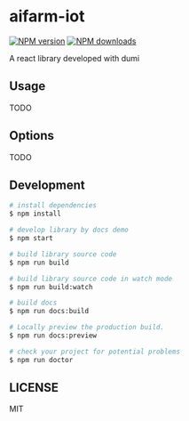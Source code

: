 # aifarm-iot

[![NPM version](https://img.shields.io/npm/v/aifarm-iot.svg?style=flat)](https://npmjs.org/package/aifarm-iot)
[![NPM downloads](http://img.shields.io/npm/dm/aifarm-iot.svg?style=flat)](https://npmjs.org/package/aifarm-iot)

A react library developed with dumi

## Usage

TODO

## Options

TODO

## Development

```bash
# install dependencies
$ npm install

# develop library by docs demo
$ npm start

# build library source code
$ npm run build

# build library source code in watch mode
$ npm run build:watch

# build docs
$ npm run docs:build

# Locally preview the production build.
$ npm run docs:preview

# check your project for potential problems
$ npm run doctor
```

## LICENSE

MIT
